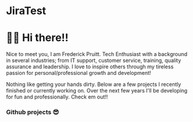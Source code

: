# JiraTest

# 👋🏾 Hi there!!

Nice to meet you, I am Frederick Pruitt. Tech Enthusiast with a background in several industries; from IT support, customer service, training, quality assurance and leadership. I love to inspire others through my tireless passion for personal/professional growth and development!

Nothing like getting your hands dirty. Below are a few projects I recently finished or currently working on. Over the next few years I'll be developing for fun and professionally. Check em out!!

### Github projects 😎
